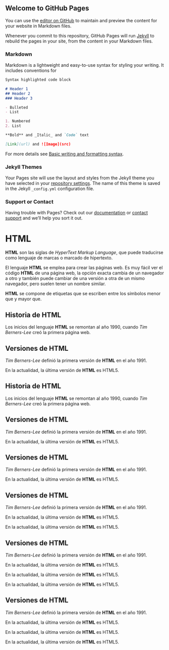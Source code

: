 ## Welcome to GitHub Pages

You can use the [editor on GitHub](https://github.com/Edwardzabalaf/testfisherman/edit/main/index.md) to maintain and preview the content for your website in Markdown files.

Whenever you commit to this repository, GitHub Pages will run [Jekyll](https://jekyllrb.com/) to rebuild the pages in your site, from the content in your Markdown files.

### Markdown

Markdown is a lightweight and easy-to-use syntax for styling your writing. It includes conventions for

```markdown
Syntax highlighted code block

# Header 1
## Header 2
### Header 3

- Bulleted
- List

1. Numbered
2. List

**Bold** and _Italic_ and `Code` text

[Link](url) and ![Image](src)
```

For more details see [Basic writing and formatting syntax](https://docs.github.com/en/github/writing-on-github/getting-started-with-writing-and-formatting-on-github/basic-writing-and-formatting-syntax).

### Jekyll Themes

Your Pages site will use the layout and styles from the Jekyll theme you have selected in your [repository settings](https://github.com/Edwardzabalaf/testfisherman/settings/pages). The name of this theme is saved in the Jekyll `_config.yml` configuration file.

### Support or Contact

Having trouble with Pages? Check out our [documentation](https://docs.github.com/categories/github-pages-basics/) or [contact support](https://support.github.com/contact) and we’ll help you sort it out.
 <!DOCTYPE html>
<html>
<head>
<title>HTML</title>
</head>
<body>

<h1>HTML</h1>

<p><strong>HTML</strong> son las siglas de <em>HyperText Markup Language</em>, que puede traducirse como lenguaje de marcas o marcado de hipertexto.
</p>

<p>El lenguaje <strong>HTML</strong> se emplea para crear las páginas web. Es muy fácil ver el código <strong>HTML</strong> de una página web, la opción exacta cambia de un navegador a otro y también puede cambiar de una versión a otra de un mismo navegador, pero suelen tener un nombre similar.
</p>

<p><strong>HTML</strong> se compone de etiquetas que se escriben entre los símbolos menor que y mayor que.</p>

<h2>Historia de HTML</h2>

<p>Los inicios del lenguaje <strong>HTML</strong> se remontan al año 1990, cuando <em>Tim Berners-Lee</em> creó la primera página web.</p>

<h2>Versiones de HTML</h2>

<p><em>Tim Berners-Lee</em> definió la primera versión de <strong>HTML</strong> en el año 1991.</p>

<p>En la actualidad, la última versión de <strong>HTML</strong> es HTML5.</p>
<h2>Historia de HTML</h2>

<p>Los inicios del lenguaje <strong>HTML</strong> se remontan al año 1990, cuando <em>Tim Berners-Lee</em> creó la primera página web.</p>

<h2>Versiones de HTML</h2>

<p><em>Tim Berners-Lee</em> definió la primera versión de <strong>HTML</strong> en el año 1991.</p>

<p>En la actualidad, la última versión de <strong>HTML</strong> es HTML5.</p>

<h2>Versiones de HTML</h2>

<p><em>Tim Berners-Lee</em> definió la primera versión de <strong>HTML</strong> en el año 1991.</p>

<p>En la actualidad, la última versión de <strong>HTML</strong> es HTML5.</p>
<h2>Versiones de HTML</h2>

<p><em>Tim Berners-Lee</em> definió la primera versión de <strong>HTML</strong> en el año 1991.</p>

<p>En la actualidad, la última versión de <strong>HTML</strong> es HTML5.</p>
 
 <p>En la actualidad, la última versión de <strong>HTML</strong> es HTML5.</p>
<h2>Versiones de HTML</h2>

<p><em>Tim Berners-Lee</em> definió la primera versión de <strong>HTML</strong> en el año 1991.</p>

<p>En la actualidad, la última versión de <strong>HTML</strong> es HTML5.</p>
 
 <p>En la actualidad, la última versión de <strong>HTML</strong> es HTML5.</p>
 
 <p>En la actualidad, la última versión de <strong>HTML</strong> es HTML5.</p>
<h2>Versiones de HTML</h2>
 
<p><em>Tim Berners-Lee</em> definió la primera versión de <strong>HTML</strong> en el año 1991.</p>

<p>En la actualidad, la última versión de <strong>HTML</strong> es HTML5.</p>
 
 <p>En la actualidad, la última versión de <strong>HTML</strong> es HTML5.</p>
 
 <p>En la actualidad, la última versión de <strong>HTML</strong> es HTML5.</p>


  </body>
</html>
